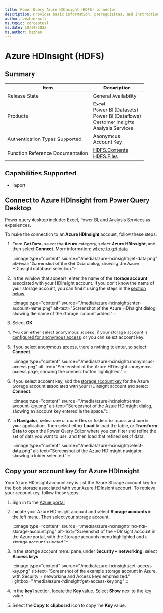 ```yaml
---
title: Power Query Azure HDInsight (HDFS) connector
description: Provides basic information, prerequisites, and instructions on how to connect to Azure HDInsight, along with native query folding instructions and troubleshooting tips.
author: bezhan-msft
ms.topic: conceptual
ms.date: 10/24/2022
ms.author: bezhan
---
```


# Azure HDInsight (HDFS)

## Summary

| Item | Description |
| ---- | ----------- |
| Release State | General Availability |
| Products | Excel<br/>Power BI (Datasets)<br/>Power BI (Dataflows)<br/>Customer Insights <br/>Analysis Services |
| Authentication Types Supported | Anonymous<br/>Account Key |
| Function Reference Documentation | [HDFS.Contents](/powerquery-m/hdfs-contents)<br/>[HDFS.Files](/powerquery-m/hdfs-files) |

## Capabilities Supported

- Import

## Connect to Azure HDInsight from Power Query Desktop

Power query desktop includes Excel, Power BI, and Analysis Services as experiences.

To make the connection to an **Azure HDInsight** account, follow these steps:

1. From **Get Data**, select the **Azure** category, select **Azure HDInsight**, and then select **Connect**. More information: [where to get data](../where-to-get-data.md)

   :::image type="content" source="./media/azure-hdinsight/get-data.png" alt-text="Screenshot of the Get Data dialog, showing the Azure HDInsight database selection.":::

1. In the window that appears, enter the name of the **storage account** associated with your HDInsight account. If you don't know the name of your storage account, you can find it using the steps in the [section below](#copy-your-account-key-for-azure-hdinsight).

   :::image type="content" source="./media/azure-hdinsight/enter-account-name.png" alt-text="Screenshot of the Azure HDInsight dialog, showing the name of the storage account added.":::

1. Select **OK**.

1. You can either select anonymous access, if your [storage account is configured for anonymous access](/azure/storage/blobs/anonymous-read-access-configure), or you can select account key.

1. If you select anonymous access, there's nothing to enter, so select **Connect**.

   :::image type="content" source="./media/azure-hdinsight/anonymous-access.png" alt-text="Screenshot of the Azure HDInsight anonymous access page, showing the connect button highlighted.":::

1. If you select account key, add the [storage account key](#copy-your-account-key-for-azure-hdinsight) for the Azure Storage account associated with your HDInsight account and select **Connect**.

   :::image type="content" source="./media/azure-hdinsight/enter-account-key.png" alt-text="Screenshot of the Azure HDInsight dialog, showing an account key entered in the space.":::

1. In **Navigator**, select one or more files or folders to import and use in your application. Then select either **Load** to load the table, or **Transform Data** to open the Power Query Editor where you can filter and refine the set of data you want to use, and then load that refined set of data.

   :::image type="content" source="./media/azure-hdinsight/select-data.png" alt-text="Screenshot of the Azure HDInsight navigator, showing a folder selected.":::

## Copy your account key for Azure HDInsight

Your Azure HDInsight account key is just the Azure Storage account key for the blob storage associated with your Azure HDInsight account. To retrieve your account key, follow these steps:

1. Sign in to the [Azure portal](https://portal.azure.com/).

1. Locate your Azure HDInsight account and select **Storage accounts** in the left menu. Then select your storage account.

   :::image type="content" source="./media/azure-hdinsight/find-hdi-storage-account.png" alt-text="Screenshot of the HDInsight account in the Azure portal, with the Storage accounts menu highlighted and a storage account selected.":::

1. In the storage account menu pane, under **Security + networking**, select **Access keys**.

   :::image type="content" source="./media/azure-hdinsight/get-access-key.png" alt-text="Screenshot of the example storage account in Azure, with Security + networking and Access keys emphasized." lightbox="./media/azure-hdinsight/get-access-key.png":::

1. In the **key1** section, locate the **Key** value. Select **Show** next to the key value.

1. Select the **Copy to clipboard** icon to copy the **Key** value.
